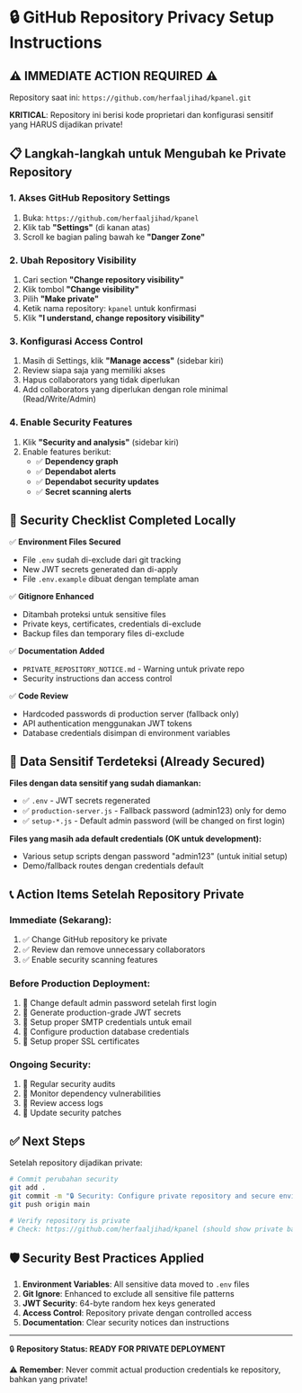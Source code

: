 # 🔒 GitHub Repository Privacy Setup Instructions

## ⚠️ IMMEDIATE ACTION REQUIRED ⚠️

Repository saat ini: `https://github.com/herfaaljihad/kpanel.git`

**KRITICAL**: Repository ini berisi kode proprietari dan konfigurasi sensitif yang HARUS dijadikan private!

## 📋 Langkah-langkah untuk Mengubah ke Private Repository

### 1. Akses GitHub Repository Settings

1. Buka: `https://github.com/herfaaljihad/kpanel`
2. Klik tab **"Settings"** (di kanan atas)
3. Scroll ke bagian paling bawah ke **"Danger Zone"**

### 2. Ubah Repository Visibility

1. Cari section **"Change repository visibility"**
2. Klik tombol **"Change visibility"**
3. Pilih **"Make private"**
4. Ketik nama repository: `kpanel` untuk konfirmasi
5. Klik **"I understand, change repository visibility"**

### 3. Konfigurasi Access Control

1. Masih di Settings, klik **"Manage access"** (sidebar kiri)
2. Review siapa saja yang memiliki akses
3. Hapus collaborators yang tidak diperlukan
4. Add collaborators yang diperlukan dengan role minimal (Read/Write/Admin)

### 4. Enable Security Features

1. Klik **"Security and analysis"** (sidebar kiri)
2. Enable features berikut:
   - ✅ **Dependency graph**
   - ✅ **Dependabot alerts**
   - ✅ **Dependabot security updates**
   - ✅ **Secret scanning alerts**

## 🔐 Security Checklist Completed Locally

✅ **Environment Files Secured**

- File `.env` sudah di-exclude dari git tracking
- New JWT secrets generated dan di-apply
- File `.env.example` dibuat dengan template aman

✅ **Gitignore Enhanced**

- Ditambah proteksi untuk sensitive files
- Private keys, certificates, credentials di-exclude
- Backup files dan temporary files di-exclude

✅ **Documentation Added**

- `PRIVATE_REPOSITORY_NOTICE.md` - Warning untuk private repo
- Security instructions dan access control

✅ **Code Review**

- Hardcoded passwords di production server (fallback only)
- API authentication menggunakan JWT tokens
- Database credentials disimpan di environment variables

## 🚨 Data Sensitif Terdeteksi (Already Secured)

**Files dengan data sensitif yang sudah diamankan:**

- ✅ `.env` - JWT secrets regenerated
- ✅ `production-server.js` - Fallback password (admin123) only for demo
- ✅ `setup-*.js` - Default admin password (will be changed on first login)

**Files yang masih ada default credentials (OK untuk development):**

- Various setup scripts dengan password "admin123" (untuk initial setup)
- Demo/fallback routes dengan credentials default

## 📞 Action Items Setelah Repository Private

### Immediate (Sekarang):

1. ✅ Change GitHub repository ke private
2. ✅ Review dan remove unnecessary collaborators
3. ✅ Enable security scanning features

### Before Production Deployment:

1. 🔄 Change default admin password setelah first login
2. 🔄 Generate production-grade JWT secrets
3. 🔄 Setup proper SMTP credentials untuk email
4. 🔄 Configure production database credentials
5. 🔄 Setup proper SSL certificates

### Ongoing Security:

1. 🔄 Regular security audits
2. 🔄 Monitor dependency vulnerabilities
3. 🔄 Review access logs
4. 🔄 Update security patches

## ✅ Next Steps

Setelah repository dijadikan private:

```bash
# Commit perubahan security
git add .
git commit -m "🔒 Security: Configure private repository and secure environment"
git push origin main

# Verify repository is private
# Check: https://github.com/herfaaljihad/kpanel (should show private badge)
```

## 🛡️ Security Best Practices Applied

1. **Environment Variables**: All sensitive data moved to `.env` files
2. **Git Ignore**: Enhanced to exclude all sensitive file patterns
3. **JWT Security**: 64-byte random hex keys generated
4. **Access Control**: Repository private dengan controlled access
5. **Documentation**: Clear security notices dan instructions

---

🔒 **Repository Status: READY FOR PRIVATE DEPLOYMENT**

⚠️ **Remember**: Never commit actual production credentials ke repository, bahkan yang private!
